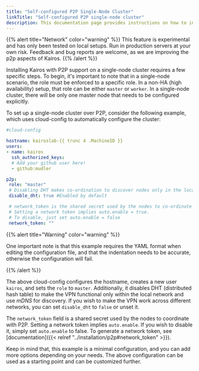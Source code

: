 ```yaml
---
title: "Self-configured P2P Single-Node Cluster"
linkTitle: "Self-configured P2P single-node cluster"
description: This documentation page provides instructions on how to install Kairos with P2P support on a single-node cluster
---
```


{{% alert title="Network" color="warning" %}}
This feature is experimental and has only been tested on local setups. Run in production servers at your own risk.
Feedback and bug reports are welcome, as we are improving the p2p aspects of Kairos.
{{% /alert %}}

Installing Kairos with P2P support on a single-node cluster requires a few specific steps. To begin, it's important to note that in a single-node scenario, the role must be enforced to a specific role. In a non-HA (high availability) setup, that role can be either `master` or `worker`. In a single-node cluster, there will be only one master node that needs to be configured explicitly.

To set up a single-node cluster over P2P, consider the following example, which uses cloud-config to automatically configure the cluster:

```yaml
#cloud-config

hostname: kairoslab-{{ trunc 4 .MachineID }}
users:
- name: kairos
  ssh_authorized_keys:
  # Add your github user here!
  - github:mudler

p2p:
 role: "master"
 # Disabling DHT makes co-ordination to discover nodes only in the local network
 disable_dht: true #Enabled by default

 # network_token is the shared secret used by the nodes to co-ordinate with p2p.
 # Setting a network token implies auto.enable = true.
 # To disable, just set auto.enable = false
 network_token: ""

```

{{% alert title="Warning" color="warning" %}}

One important note is that this example requires the YAML format when editing the configuration file, and that the indentation needs to be accurate, otherwise the configuration will fail.

{{% /alert %}}

The above cloud-config configures the hostname, creates a new user `kairos`, and sets the `role` to `master`. Additionally, it disables DHT (distributed hash table) to make the VPN functional only within the local network and use *mDNS* for discovery. If you wish to make the VPN work across different networks, you can set `disable_dht` to `false` or unset it.

The `network_token` field is a shared secret used by the nodes to coordinate with P2P. Setting a network token implies `auto.enable`. If you wish to disable it, simply set `auto.enable` to false. To generate a network token, see [documentation]({{< relref "../installation/p2p#network_token" >}}).

Keep in mind that, this example is a minimal configuration, and you can add more options depending on your needs. The above configuration can be used as a starting point and can be customized further.

